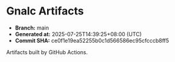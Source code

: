 # Gnalc Artifacts

- **Branch:** main
- **Generated at:** 2025-07-25T14:39:25+08:00 (UTC)
- **Commit SHA:** ce0f1e19ea52255b0c1d566586ec95cfcccb8ff5

Artifacts built by GitHub Actions.  
